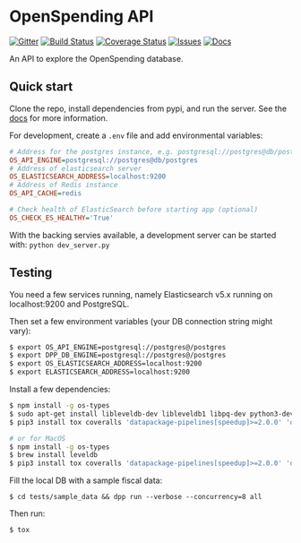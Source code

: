 # OpenSpending API

[![Gitter](https://img.shields.io/gitter/room/openspending/chat.svg)](https://gitter.im/openspending/chat)
[![Build Status](https://travis-ci.org/openspending/os-api.svg?branch=master)](https://travis-ci.org/openspending/os-api)
[![Coverage Status](https://coveralls.io/repos/openspending/os-api/badge.svg?branch=master&service=github)](https://coveralls.io/github/openspending/os-api?branch=master)
[![Issues](https://img.shields.io/badge/issue-tracker-orange.svg)](https://github.com/openspending/openspending/issues)
[![Docs](https://img.shields.io/badge/docs-latest-blue.svg)](http://docs.openspending.org/en/latest/developers/api/)

An API to explore the OpenSpending database.

## Quick start

Clone the repo, install dependencies from pypi, and run the server. See the [docs](http://docs.openspending.org/en/latest/developers/api/) for more information.

For development, create a `.env` file and add environmental variables:

```ini
# Address for the postgres instance, e.g. postgresql://postgres@db/postgres
OS_API_ENGINE=postgresql://postgres@db/postgres
# Address of elasticsearch server
OS_ELASTICSEARCH_ADDRESS=localhost:9200
# Address of Redis instance
OS_API_CACHE=redis

# Check health of ElasticSearch before starting app (optional)
OS_CHECK_ES_HEALTHY='True'
```

With the backing servies available, a development server can be started with:
`python dev_server.py`

## Testing

You need a few services running, namely Elasticsearch v5.x running on localhost:9200 and PostgreSQL.

Then set a few environment variables (your DB connection string might vary):
```bash
$ export OS_API_ENGINE=postgresql://postgres@/postgres
$ export DPP_DB_ENGINE=postgresql://postgres@/postgres
$ export OS_ELASTICSEARCH_ADDRESS=localhost:9200
$ export ELASTICSEARCH_ADDRESS=localhost:9200
```

Install a few dependencies:
```bash
$ npm install -g os-types
$ sudo apt-get install libleveldb-dev libleveldb1 libpq-dev python3-dev
$ pip3 install tox coveralls 'datapackage-pipelines[speedup]>=2.0.0' 'datapackage-pipelines-fiscal>=1.2.0' psycopg2-binary

# or for MacOS
$ npm install -g os-types
$ brew install leveldb
$ pip3 install tox coveralls 'datapackage-pipelines[speedup]>=2.0.0' 'datapackage-pipelines-fiscal>=1.2.0' psycopg2-binary
```

Fill the local DB with a sample fiscal data:
```
$ cd tests/sample_data && dpp run --verbose --concurrency=8 all
```

Then run:
```bash
$ tox
```
